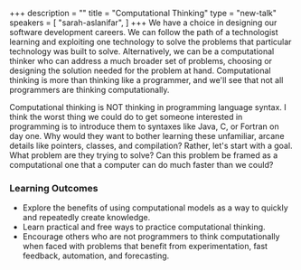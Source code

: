 +++
description = ""
title = "Computational Thinking"
type = "new-talk"
speakers = [
        "sarah-aslanifar",
]
+++
We have a choice in designing our software development careers. We can follow the path of a technologist learning and exploiting one technology to solve the problems that particular technology was built to solve. Alternatively, we can be a computational thinker who can address a much broader set of problems, choosing or designing the solution needed for the problem at hand. Computational thinking is more than thinking like a programmer, and we'll see that not all programmers are thinking computationally.

Computational thinking is NOT thinking in programming language syntax. I think the worst thing we could do to get someone interested in programming is to introduce them to syntaxes like Java, C, or Fortran on day one. Why would they want to bother learning these unfamiliar, arcane details like pointers, classes, and compilation? Rather, let's start with a goal. What problem are they trying to solve? Can this problem be framed as a computational one that a computer can do much faster than we could?

### Learning Outcomes

- Explore the benefits of using computational models as a way to quickly and repeatedly create knowledge.
- Learn practical and free ways to practice computational thinking.
- Encourage others who are not programmers to think computationally when faced with problems that benefit from experimentation, fast feedback, automation, and forecasting.